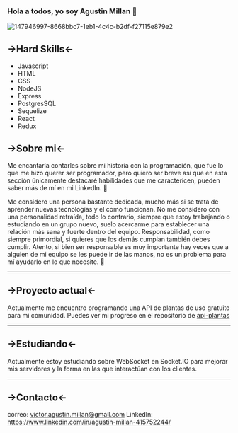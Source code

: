 ### Hola a todos, yo soy Agustin Millan 👋

![147946997-8668bbc7-1eb1-4c4c-b2df-f27115e879e2](https://user-images.githubusercontent.com/106900785/205709497-c82ebcc0-5c79-451a-a58b-77a649d51cfc.gif)



## →Hard Skills←
- Javascript
- HTML
- CSS
- NodeJS
- Express
- PostgresSQL
- Sequelize
- React
- Redux 
## →Sobre mi←

 Me encantaría contarles sobre mi historia con la programación, que fue lo que me hizo querer ser programador, pero quiero ser breve así que en esta sección únicamente destacaré habilidades que me caractericen, pueden saber más de mí en mi LinkedIn. 🤗
 
 Me considero una persona bastante dedicada, mucho más si se trata de aprender nuevas tecnologías y el como funcionan. No me considero con una personalidad retraída, todo lo contrario, siempre que estoy trabajando o estudiando en un grupo nuevo, suelo acercarme para establecer una relación más sana y fuerte dentro del equipo. Responsabilidad, como siempre primordial, si quieres que los demás cumplan también debes cumplir. Atento, si bien ser responsable es muy importante hay veces que a alguien de mi equipo se les puede ir de las manos, no es un problema para mí ayudarlo en lo que necesite. 💼
 
  -------------
  
  ## →Proyecto actual←
  
  Actualmente me encuentro programando una API de plantas de uso gratuito para mi comunidad. Puedes ver mi progreso en el repositorio de [api-plantas](http://https://github.com/AgustinMillan/api-plantas "api-plantas")
  
  -------------
  
  ## →Estudiando←
  
   Actualmente estoy estudiando sobre WebSocket en Socket.IO para mejorar mis servidores y la forma en las que interactúan con los clientes.
   
  -------------

  ## →Contacto←
correo: victor.agustin.millan@gmail.com
LinkedIn: https://www.linkedin.com/in/agustin-millan-415752244/
